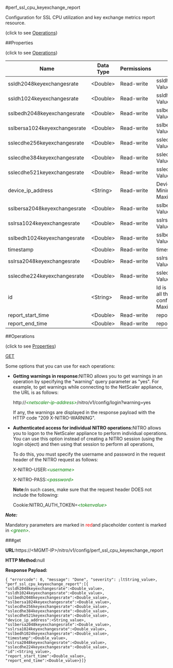 #perf_ssl_cpu_keyexchange_report



Configuration for SSL CPU utilization and key exchange metrics report resource.

<span>(click to see [Operations](#operations))</span>



##Properties 

<span>(click to see [Operations](#operations))</span>





<table><thead><tr><th>Name</th><th>Data Type</th><th>Permissions</th><th>Description</th></tr></thead><tbody><tr><td>ssldh2048keyexchangesrate</td><td>&lt;Double></td><td>Read-write</td><td>ssldh2048keyexchangesrate Value .</td></tr><tr><td>ssldh1024keyexchangesrate</td><td>&lt;Double></td><td>Read-write</td><td>ssldh1024keyexchangesrate Value .</td></tr><tr><td>sslbedh2048keyexchangesrate</td><td>&lt;Double></td><td>Read-write</td><td>sslbedh2048keyexchangesrate Value .</td></tr><tr><td>sslbersa1024keyexchangesrate</td><td>&lt;Double></td><td>Read-write</td><td>sslbersa1024keyexchangesrate Value .</td></tr><tr><td>sslecdhe256keyexchangesrate</td><td>&lt;Double></td><td>Read-write</td><td>sslecdhe256keyexchangesrate Value .</td></tr><tr><td>sslecdhe384keyexchangesrate</td><td>&lt;Double></td><td>Read-write</td><td>sslecdhe384keyexchangesrate Value .</td></tr><tr><td>sslecdhe521keyexchangesrate</td><td>&lt;Double></td><td>Read-write</td><td>sslecdhe521keyexchangesrate Value .</td></tr><tr><td>device_ip_address</td><td>&lt;String></td><td>Read-write</td><td>Device IP Address.<br>Minimum length = 1<br>Maximum length = 64</td></tr><tr><td>sslbersa2048keyexchangesrate</td><td>&lt;Double></td><td>Read-write</td><td>sslbersa2048keyexchangesrate Value .</td></tr><tr><td>sslrsa1024keyexchangesrate</td><td>&lt;Double></td><td>Read-write</td><td>sslrsa1024keyexchangesrate Value.</td></tr><tr><td>sslbedh1024keyexchangesrate</td><td>&lt;Double></td><td>Read-write</td><td>sslbedh1024keyexchangesrate Value .</td></tr><tr><td>timestamp</td><td>&lt;Double></td><td>Read-write</td><td>timestamp in milliseconds.</td></tr><tr><td>sslrsa2048keyexchangesrate</td><td>&lt;Double></td><td>Read-write</td><td>sslrsa2048keyexchangesrate Value .</td></tr><tr><td>sslecdhe224keyexchangesrate</td><td>&lt;Double></td><td>Read-write</td><td>sslecdhe224keyexchangesrate Value .</td></tr><tr><td>id</td><td>&lt;String></td><td>Read-write</td><td>Id is system generated key for all the entries in this perf table configuration.<br>Maximum length = 256</td></tr><tr><td>report_start_time</td><td>&lt;Double></td><td>Read-write</td><td>report_start_time in seconds.</td></tr><tr><td>report_end_time</td><td>&lt;Double></td><td>Read-write</td><td>report_end_time in seconds.</td></tr></tbody></table>

##Operations 

<span>(click to see [Properties](#properties))</span>





[GET](#get)





Some options that you can use for each operations:

<ul><li><p><b>Getting warnings in response:</b>NITRO allows you to get warnings in an operation by specifying the "warning" query parameter as "yes". For example, to get warnings while connecting to the NetScaler appliance, the URL is as follows:</p><p>http://<span style="color:green;font-style:italic;">&lt;netscaler-ip-address&gt;</span>/nitro/v1/config/login?warning=yes</p><p>If any, the warnings are displayed in the response payload with the HTTP code "209 X-NITRO-WARNING".</p></li><li><p><b>Authenticated access for individual NITRO operations:</b>NITRO allows you to logon to the NetScaler appliance to perform individual operations. You can use this option instead of creating a NITRO session (using the login object) and then using that session to perform all operations,</p><p>To do this, you must specify the username and password in the request header of the NITRO request as follows:</p><p>X-NITRO-USER:<span style="color:green;font-style:italic;">&lt;username&gt;</span></p><p>X-NITRO-PASS:<span style="color:green;font-style:italic;">&lt;password&gt;</span></p><p><b>Note:</b>In such cases, make sure that the request header DOES not include the following:</p><p>Cookie:NITRO_AUTH_TOKEN=<span style="color:green;font-style:italic;">&lt;tokenvalue&gt;</span></p></li></ul>







***Note:*** 

Mandatory parameters are marked in <span style="color:#FF0000;">red</span>and placeholder content is marked in <span style="color:green;font-style:italic">&lt;green&gt;</span>.



###get







<b>URL:</b>https://&lt;MGMT-IP&gt;/nitro/v1/config/perf_ssl_cpu_keyexchange_report

<b>HTTP Method:</b>null

<b>Response Payload: </b>
```
{ "errorcode": 0, "message": "Done", "severity": ;ltString_value>, "perf_ssl_cpu_keyexchange_report":[{
"ssldh2048keyexchangesrate":<Double_value>,
"ssldh1024keyexchangesrate":<Double_value>,
"sslbedh2048keyexchangesrate":<Double_value>,
"sslbersa1024keyexchangesrate":<Double_value>,
"sslecdhe256keyexchangesrate":<Double_value>,
"sslecdhe384keyexchangesrate":<Double_value>,
"sslecdhe521keyexchangesrate":<Double_value>,
"device_ip_address":<String_value>,
"sslbersa2048keyexchangesrate":<Double_value>,
"sslrsa1024keyexchangesrate":<Double_value>,
"sslbedh1024keyexchangesrate":<Double_value>,
"timestamp":<Double_value>,
"sslrsa2048keyexchangesrate":<Double_value>,
"sslecdhe224keyexchangesrate":<Double_value>,
"id":<String_value>,
"report_start_time":<Double_value>,
"report_end_time":<Double_value>}]}
```







